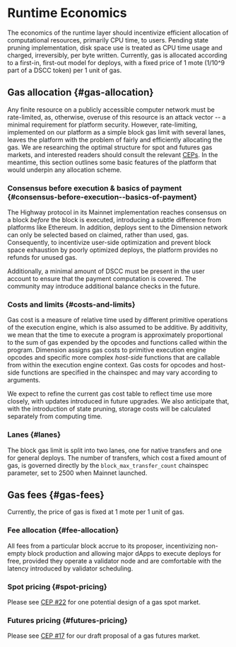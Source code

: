 # Runtime Economics

The economics of the runtime layer should incentivize efficient allocation of computational resources, primarily CPU time, to users. Pending state pruning implementation, disk space use is treated as CPU time usage and charged, irreversibly, per byte written. Currently, gas is allocated according to a first-in, first-out model for deploys, with a fixed price of 1 mote (1/10\^9 part of a DSCC token) per 1 unit of gas.

## Gas allocation {#gas-allocation}

Any finite resource on a publicly accessible computer network must be rate-limited, as, otherwise, overuse of this resource is an attack vector \-- a minimal requirement for platform security. However, rate-limiting, implemented on our platform as a simple block gas limit with several lanes, leaves the platform with the problem of fairly and efficiently allocating the gas. We are researching the optimal structure for spot and futures gas markets, and interested readers should consult the relevant [CEPs](https://github.com/dimension-labs/ceps). In the meantime, this section outlines some basic features of the platform that would underpin any allocation scheme.

### Consensus before execution & basics of payment {#consensus-before-execution--basics-of-payment}

The Highway protocol in its Mainnet implementation reaches consensus on a block _before_ the block is executed, introducing a subtle difference from platforms like Ethereum. In addition, deploys sent to the Dimension network can only be selected based on claimed, rather than used, gas. Consequently, to incentivize user-side optimization and prevent block space exhaustion by poorly optimized deploys, the platform provides no refunds for unused gas.

Additionally, a minimal amount of DSCC must be present in the user account to ensure that the payment computation is covered. The community may introduce additional balance checks in the future.

### Costs and limits {#costs-and-limits}

Gas cost is a measure of relative time used by different primitive operations of the execution engine, which is also assumed to be additive. By additivity, we mean that the time to execute a program is approximately proportional to the sum of gas expended by the opcodes and functions called within the program. Dimension assigns gas costs to primitive execution engine opcodes and specific more complex _host-side_ functions that are callable from within the execution engine context. Gas costs for opcodes and host-side functions are specified in the chainspec and may vary according to arguments.

We expect to refine the current gas cost table to reflect time use more closely, with updates introduced in future upgrades. We also anticipate that, with the introduction of state pruning, storage costs will be calculated separately from computing time.

### Lanes {#lanes}

The block gas limit is split into two lanes, one for native transfers and one for general deploys. The number of transfers, which cost a fixed amount of gas, is governed directly by the `block_max_transfer_count` chainspec parameter, set to 2500 when Mainnet launched.

## Gas fees {#gas-fees}

Currently, the price of gas is fixed at 1 mote per 1 unit of gas.

### Fee allocation {#fee-allocation}

All fees from a particular block accrue to its proposer, incentivizing non-empty block production and allowing major dApps to execute deploys for free, provided they operate a validator node and are comfortable with the latency introduced by validator scheduling.

### Spot pricing {#spot-pricing}

Please see [CEP #22](https://github.com/dimension-labs/ceps/pull/22) for one potential design of a gas spot market.

### Futures pricing {#futures-pricing}

Please see [CEP #17](https://github.com/dimension-labs/ceps/pull/17) for our draft proposal of a gas futures market.
